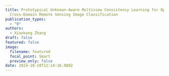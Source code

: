 ```yaml
---
title: Prototypical Unknown-Aware Multiview Consistency Learning for Open-Set
  Cross-Domain Remote Sensing Image Classification
publication_types:
  - "0"
authors:
  - Xiaokang Zhang
draft: false
featured: false
image:
  filename: featured
  focal_point: Smart
  preview_only: false
date: 2024-10-10T12:14:16.080Z
---
```

